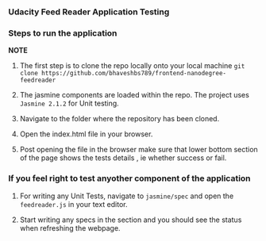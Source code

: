 ### Udacity Feed Reader Application Testing

### Steps to run the application

**NOTE**

1. The first step is to clone the repo locally onto your local machine 
    `git clone https://github.com/bhaveshbs789/frontend-nanodegree-feedreader`

2. The jasmine components are loaded within the repo. The project uses `Jasmine 2.1.2` for Unit testing.

3. Navigate to the folder where the repository has been cloned.

4. Open the index.html file in your browser.

5. Post opening the file in the browser make sure that lower bottom section of the page shows the tests details , ie whether success or fail.

### If you feel right to test anyother component of the application

1. For writing any Unit Tests, navigate to `jasmine/spec` and open the `feedreader.js` in your text editor.

2. Start writing any specs in the section and you should see the status when refreshing the webpage.


